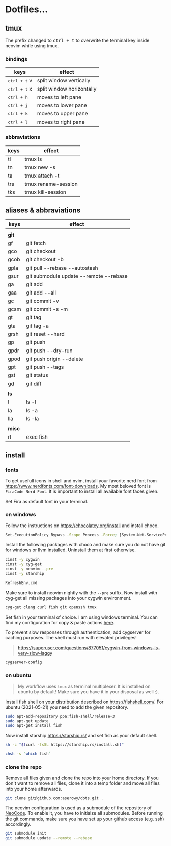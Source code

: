 # Dotfiles...

## tmux

The prefix changed to <kbd>ctrl + t</kbd> to overwrite the terminal key inside neovim while using tmux.

### bindings

| keys                  | effect                    |
| --------------------- | ------------------------- |
| <kbd>ctrl + t</kbd> v | split window vertically   |
| <kbd>ctrl + t</kbd> x | split window horizontally |
| <kbd>ctrl + h</kbd>   | moves to left pane        |
| <kbd>ctrl + j</kbd>   | moves to lower pane       |
| <kbd>ctrl + k</kbd>   | moves to upper pane       |
| <kbd>ctrl + l</kbd>   | moves to right pane       |

### abbraviations

| keys | effect              |
| ---- | ------------------- |
| tl   | tmux ls             |
| tn   | tmux new -s         |
| ta   | tmux attach -t      |
| trs  | tmux rename-session |
| tks  | tmux kill-session   |

## aliases & abbraviations

| keys     | effect                                 |
| -------- | -------------------------------------- |
|          |                                        |
| **git**  |                                        |
| gf       | git fetch                              |
| gco      | git checkout                           |
| gcob     | git checkout -b                        |
| gpla     | git pull --rebase --autostash          |
| gsur     | git submodule update --remote --rebase |
| ga       | git add                                |
| gaa      | git add --all                          |
| gc       | git commit -v                          |
| gcsm     | git commit -s -m                       |
| gt       | git tag                                |
| gta      | git tag -a                             |
| grsh     | git reset --hard                       |
| gp       | git push                               |
| gpdr     | git push --dry-run                     |
| gpod     | git push origin --delete               |
| gpt      | git push --tags                        |
| gst      | git status                             |
| gd       | git diff                               |
|          |                                        |
| **ls**   |                                        |
| l        | ls -l                                  |
| la       | ls -a                                  |
| lla      | ls -la                                 |
|          |                                        |
| **misc** |                                        |
| rl       | exec fish                              |

## install

### fonts

To get usefull icons in shell and nvim, install your favorite nerd font from <https://www.nerdfonts.com/font-downloads>. My most beloved font is `FiraCode Nerd Font`. It is important to install all available font faces given.

Set Fira as default font in your terminal.

### on windows

Follow the instructions on <https://chocolatey.org/install> and install choco.

```sh
Set-ExecutionPolicy Bypass -Scope Process -Force; [System.Net.ServicePointManager]::SecurityProtocol = [System.Net.ServicePointManager]::SecurityProtocol -bor 3072; iex ((New-Object System.Net.WebClient).DownloadString('https://chocolatey.org/install.ps1'))
```

Install the following packages with choco and make sure you do not have git for windows or llvm installed. Uninstall them at first otherwise.

```sh
cinst -y cygwin
cinst -y cyg-get
cinst -y neovim --pre
cinst -y starship

RefreshEnv.cmd
```

Make sure to install neovim nightly with the `--pre` suffix. Now install with cyg-get all missing packages into your cygwin environment.

```sh
cyg-get clang curl fish git openssh tmux
```

Set fish in your terminal of choice. I am using windows terminal. You can find my configuration for copy & paste actions [here](./.config/terminal/settings.json).

To prevent slow responses through authentication, add cygserver for caching purposes. The shell must run with elevated privileges!

> <https://superuser.com/questions/877051/cygwin-from-windows-is-very-slow-laggy>

```sh
cygserver-config
```

### on ubuntu

> My workflow uses `tmux` as terminal multiplexer. It is installed on ubuntu by default! Make sure you have it in your disposal as well :).

Install fish shell on your distribution described on <https://fishshell.com/>. For ubuntu (2021-05-21) you need to add the given repository.

```sh
sudo apt-add-repository ppa:fish-shell/release-3
sudo apt-get update
sudo apt-get install fish
```

Now install starship <https://starship.rs/> and set fish as your default shell.

```sh
sh -c "$(curl -fsSL https://starship.rs/install.sh)"
```

```sh
chsh -s `which fish`
```

### clone the repo

Remove all files given and clone the repo into your home directory. If you don't want to remove all files, clone it into a temp folder and move all files into your home afterwards.

```sh
git clone git@github.com:aserowy/dots.git .
```

The neovim configuration is used as a submodule of the repository of [NeoCode](https://github.com/aserowy/NeoCode/). To enable it, you have to initialze all submodules. Before running the git commands, make sure you have set up your github access (e.g. ssh) accordingly.

```sh
git submodule init
git submodule update --remote --rebase
```
